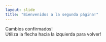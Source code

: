 ```yaml
---
layout: slide
title: "Bienvenidos a la segunda página!"
---
```

Cambios confirmados! </br>
Utiliza la flecha hacia la izquierda para volver!

